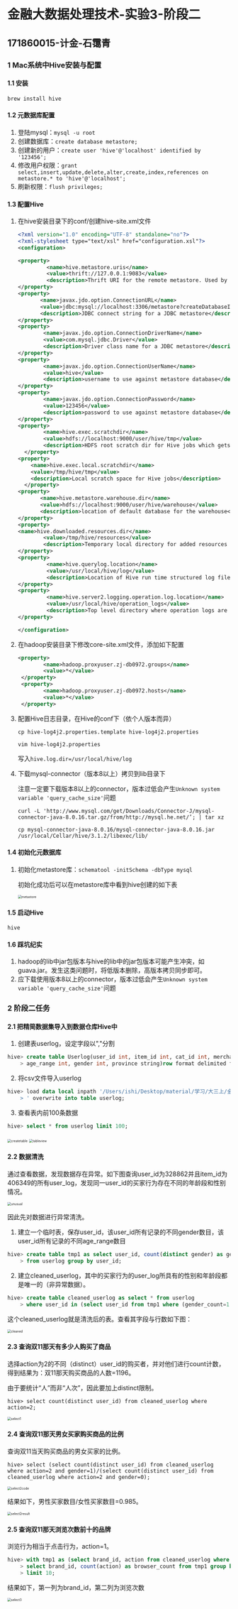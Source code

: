 # 金融大数据处理技术-实验3-阶段二

## 171860015-计金-石霭青

### 1 Mac系统中Hive安装与配置

#### 1.1 安装

`brew install hive`

#### 1.2 元数据库配置

1. 登陆mysql：`mysql -u root`
2. 创建数据库：`create database metastore;`
3. 创建新的用户：`create user 'hive'@'localhost' identified by '123456';`
4. 修改用户权限：`grant select,insert,update,delete,alter,create,index,references on metastore.* to 'hive'@'localhost';`
5. 刷新权限：`flush privileges;`

#### 1.3 配置Hive

1. 在hive安装目录下的conf/创建hive-site.xml文件

   ```xml
   <?xml version="1.0" encoding="UTF-8" standalone="no"?>
   <?xml-stylesheet type="text/xsl" href="configuration.xsl"?>
   <configuration>
   
   <property>
            <name>hive.metastore.uris</name>
            <value>thrift://127.0.0.1:9083</value>
            <description>Thrift URI for the remote metastore. Used by metastore client to connect to remote metastore.</description>
   </property>
   <property>
          <name>javax.jdo.option.ConnectionURL</name>
          <value>jdbc:mysql://localhost:3306/metastore?createDatabaseIfNotExist=true&amp;useUnicode=true&amp;characterEncoding=latin1&amp;useSSL=true</value>
          <description>JDBC connect string for a JDBC metastore</description>
   </property>
   <property>
           <name>javax.jdo.option.ConnectionDriverName</name>
           <value>com.mysql.jdbc.Driver</value>
           <description>Driver class name for a JDBC metastore</description>
   </property>
   <property>
           <name>javax.jdo.option.ConnectionUserName</name>
           <value>hive</value>
           <description>username to use against metastore database</description>
   </property>
   <property>
           <name>javax.jdo.option.ConnectionPassword</name>
           <value>123456</value>
           <description>password to use against metastore database</description>
   </property>
   <property>
           <name>hive.exec.scratchdir</name>
           <value>hdfs://localhost:9000/user/hive/tmp</value>
           <description>HDFS root scratch dir for Hive jobs which gets created with write all (733) permission. For each connecting user, an HDFS scratch dir: ${hive.exec.scratchdir}/&lt;username&gt; is created, with ${hive.scratch.dir.permission}.</description>
     </property>
   <property>
       <name>hive.exec.local.scratchdir</name>
       <value>/tmp/hive/tmp</value>
       <description>Local scratch space for Hive jobs</description>
     </property>
   <property>
          <name>hive.metastore.warehouse.dir</name>
          <value>hdfs://localhost:9000/user/hive/warehouse</value>
          <description>location of default database for the warehouse</description>
   </property>
   <property>
   <name>hive.downloaded.resources.dir</name>
           <value>/tmp/hive/resources</value>
           <description>Temporary local directory for added resources in the remote file system.</description>
   </property>
   <property>
            <name>hive.querylog.location</name>
            <value>/usr/local/hive/log</value>
            <description>Location of Hive run time structured log file</description>
   </property>
   <property>
            <name>hive.server2.logging.operation.log.location</name>
            <value>/usr/local/hive/operation_logs</value>
            <description>Top level directory where operation logs are stored if logging functionality is enabled</description>
   </property>
   
   </configuration>
   ```

2. 在hadoop安装目录下修改core-site.xml文件，添加如下配置

   ```xml
   <property>
           <name>hadoop.proxyuser.zj-db0972.groups</name>
           <value>*</value>
    </property>
    <property>
           <name>hadoop.proxyuser.zj-db0972.hosts</name>
           <value>*</value>
    </property>
   ```

3. 配置Hive日志目录，在Hive的conf下（依个人版本而异）

   `cp hive-log4j2.properties.template hive-log4j2.properties`

   `vim hive-log4j2.properties `

   写入`hive.log.dir=/usr/local/hive/log`

4. 下载mysql-connector（版本8以上）拷贝到lib目录下

   注意一定要下载版本8以上的connector，版本过低会产生`Unknown system variable 'query_cache_size'`问题

   `curl -L 'http://www.mysql.com/get/Downloads/Connector-J/mysql-connector-java-8.0.16.tar.gz/from/http://mysql.he.net/’; | tar xz`

   `cp mysql-connector-java-8.0.16/mysql-connector-java-8.0.16.jar /usr/local/Cellar/hive/3.1.2/libexec/lib/`

#### 1.4 初始化元数据库

1. 初始化metastore库：`schematool -initSchema -dbType mysql`

   初始化成功后可以在metastore库中看到hive创建的如下表

   <img src="./imgs/metastore.png" alt="metastore" style="zoom:50%;" />

#### 1.5 启动Hive

`hive`

#### 1.6 踩坑纪实

1. hadoop的lib中jar包版本与hive的lib中的jar包版本可能产生冲突，如guava.jar。发生这类问题时，将低版本删除，高版本拷贝同步即可。
2. 应下载使用版本8以上的connector，版本过低会产生`Unknown system variable 'query_cache_size'`问题

### 2 阶段二任务

#### 2.1 把精简数据集导入到数据仓库Hive中

1. 创建表userlog，设定字段以","分割

```sql
hive> create table Userlog(user_id int, item_id int, cat_id int, merchant_id int, brand_id int, month int, day int, action int,
    > age_range int, gender int, province string)row format delimited fields terminated by ',' ;
```

2. 将csv文件导入userlog

```sql
hive> load data local inpath '/Users/ishi/Desktop/material/学习/大三上/金融大数据处理技术/作业/171860015-石霭青-实验3/million_user_log.csv 
    > ' overwrite into table userlog;
```

3. 查看表内前100条数据

```sql
hive> select * from userlog limit 100;
```

<img src="./imgs/createtable.png" alt="createtable" style="zoom:50%;" />

<img src="./imgs/tableview.png" alt="tableview" style="zoom:50%;" />

#### 2.2 数据清洗

通过查看数据，发现数据存在异常。如下图查询user_id为328862并且item_id为406349的所有user_log，发现同一user_id的买家行为存在不同的年龄段和性别情况。

<img src="./imgs/unusual.png" alt="unusual" style="zoom:50%;" />

因此先对数据进行异常清洗。

1. 建立一个临时表，保存user_id，该user_id所有记录的不同gender数目，该user_id所有记录的不同age_range数目

```sql
hive> create table tmp1 as select user_id, count(distinct gender) as gender_count, count(distinct age_range) as age_count
    > from userlog group by user_id;
```

2. 建立cleaned_userlog，其中的买家行为的user_log所具有的性别和年龄段都是唯一的（非异常数据）。

```sql
hive> create table cleaned_userlog as select * from userlog
    > where user_id in (select user_id from tmp1 where (gender_count=1 and age_count=1));
```

这个cleaned_userlog就是清洗后的表。查看其字段与行数如下图：

<img src="./imgs/cleaned.png" alt="cleaned" style="zoom:50%;" />

#### 2.3 查询双11那天有多少人购买了商品

选择action为2的不同（distinct）user_id的购买者，并对他们进行count计数，得到结果为：双11那天购买商品的人数=1196。

由于要统计“人”而非“人次”，因此要加上distinct限制。

`hive> select count(distinct user_id) from cleaned_userlog where action=2;`

<img src="./imgs/select1.png" alt="select1" style="zoom:50%;" />

#### 2.4 查询双11那天男女买家购买商品的比例

查询双11当天购买商品的男女买家的比例。

`hive> select (select count(distinct user_id) from cleaned_userlog where action=2 and gender=1)/(select count(distinct user_id) from cleaned_userlog where action=2 and gender=0);`

<img src="./imgs/select2code.png" alt="select2code" style="zoom:50%;" />

结果如下，男性买家数目/女性买家数目=0.985。

<img src="./imgs/select2result.png" alt="select2result" style="zoom:50%;" />

#### 2.5 查询双11那天浏览次数前十的品牌

浏览行为相当于点击行为，action=1。

```sql
hive> with tmp1 as (select brand_id, action from cleaned_userlog where action=0)
    > select brand_id, count(action) as browser_count from tmp1 group by brand_id order by browser_count desc
    > limit 10;
```

结果如下，第一列为brand_id，第二列为浏览次数

<img src="./imgs/select3.png" alt="select3" style="zoom:50%;" />
